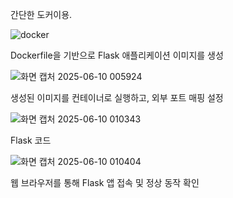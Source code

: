 간단한 도커이용.

![docker](https://github.com/user-attachments/assets/6583c78c-2159-436a-a013-ea3bd1d152c6)

Dockerfile을 기반으로 Flask 애플리케이션 이미지를 생성

![화면 캡처 2025-06-10 005924](https://github.com/user-attachments/assets/99004f92-3718-44f0-95e6-0fe80d431ada)

생성된 이미지를 컨테이너로 실행하고, 외부 포트 매핑 설정

![화면 캡처 2025-06-10 010343](https://github.com/user-attachments/assets/b1a11b3f-fd7b-4d1d-9813-96c1fb0f6887)

Flask 코드

![화면 캡처 2025-06-10 010404](https://github.com/user-attachments/assets/7e42843a-5377-4fb7-af49-29ad87ba8688)

웹 브라우저를 통해 Flask 앱 접속 및 정상 동작 확인

